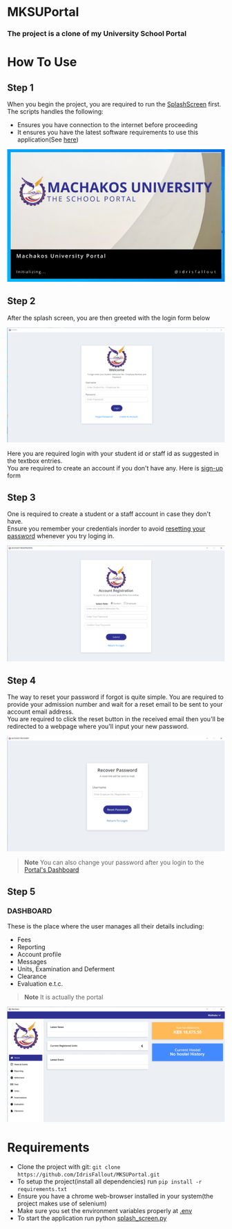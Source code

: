 # MKSUPortal
### The project is a clone of my University School Portal

# How To Use
## Step 1
When you begin the project, you are required to run the [SplashScreen][splash-screen] first.<br>
The scripts handles the following:
- Ensures you have connection to the internet before proceeding
- It ensures you have the latest software requirements to use this application(See [here](#requirements))

![SPLASH...](screenshots/splash.png?raw=true "Optional Title")

## Step 2
After the splash screen, you are then greeted with the login form below

![LOGIN...](screenshots/login.png?raw=true "Optional Title")

Here you are required login with your student id or staff id as suggested in the textbox entries.<br>
You are required to create an account if you don't have any.
Here is [sign-up](#step-3) form

## Step 3
One is required to create a student or a staff account in case they don't have.<br>
Ensure you remember your credentials inorder to avoid [resetting your password](#step-4) whenever you try loging in.

![SIGN-UP...](screenshots/sign-up.png?raw=true "Optional Title")

## Step 4
The way to reset your password if forgot is quite simple. You are required to provide your admission number and wait for a reset email to be sent to your account email address.<br>
You are required to click the reset button in the received email then you'll be redirected to a webpage where you'll input your new password.<br>

![RESET...](screenshots/reset.png?raw=true "Optional Title")

> **Note** 
> You can also change your password after you login to the [Portal's Dashboard](#step-5)

## Step 5
### DASHBOARD
These is the place where the user manages all their details including:
- Fees
- Reporting
- Account profile
- Messages
- Units, Examination and Deferment
- Clearance
- Evaluation e.t.c.

> **Note** 
> It is actually the portal

![DASHBOARD...](screenshots/dashboard.png?raw=true "Optional Title")

# Requirements
- Clone the project with git: `git clone https://github.com/IdrisFallout/MKSUPortal.git`<br>
- To setup the project(install all dependencies) run `pip install -r requirements.txt`<br>
- Ensure you have a chrome web-browser installed in your system(the project makes use of selenium)<br>
- Make sure you set the environment variables properly at [.env](.env)<br>
- To start the application run python [splash_screen.py](splash_screen.py)<br>


[splash-screen]: splash_screen.py
